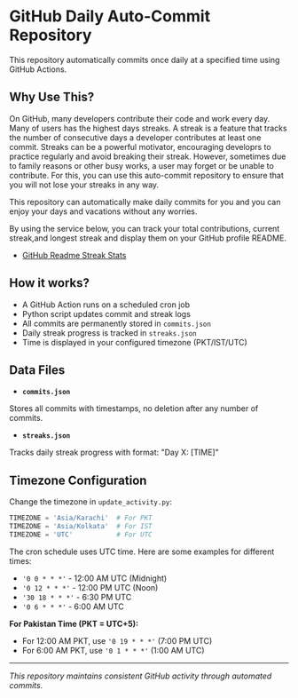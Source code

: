 # GitHub Daily Auto-Commit Repository

This repository automatically commits once daily at a specified time using GitHub Actions.

## Why Use This?

On GitHub, many developers contribute their code and work every day. Many of users has the highest days streaks. A streak is a feature that tracks the number of consecutive days a developer contributes at least one commit. Streaks can be a powerful motivator, encouraging developrs to practice regularly and avoid breaking their streak. However, sometimes due to family reasons or other busy works, a user may forget or be unable to contribute. For this, you can use this auto-commit repository to ensure that you will not lose your streaks in any way. 

This repository can automatically make daily commits for you and you can enjoy your days and vacations without any worries.

By using the service below, you can track your total contributions, current streak,and longest streak and display them on your GitHub profile README.

- [GitHub Readme Streak Stats](https://streak-stats.demolab.com/)
 


## How it works?

- A GitHub Action runs on a scheduled cron job
- Python script updates commit and streak logs
- All commits are permanently stored in `commits.json`
- Daily streak progress is tracked in `streaks.json`
- Time is displayed in your configured timezone (PKT/IST/UTC)

## Data Files

- **`commits.json`**

Stores all commits with timestamps, no deletion after any number of commits.

- **`streaks.json`**  

Tracks daily streak progress with format: "Day X: [TIME]"

## Timezone Configuration

Change the timezone in `update_activity.py`:
```python
TIMEZONE = 'Asia/Karachi'  # For PKT
TIMEZONE = 'Asia/Kolkata'  # For IST  
TIMEZONE = 'UTC'           # For UTC
```

The cron schedule uses UTC time. Here are some examples for different times:

- `'0 0 * * *'` - 12:00 AM UTC (Midnight)
- `'0 12 * * *'` - 12:00 PM UTC (Noon)
- `'30 18 * * *'` - 6:30 PM UTC
- `'0 6 * * *'` - 6:00 AM UTC

**For Pakistan Time (PKT = UTC+5):**
- For 12:00 AM PKT, use `'0 19 * * *'` (7:00 PM UTC)
- For 6:00 AM PKT, use `'0 1 * * *'` (1:00 AM UTC)

---

*This repository maintains consistent GitHub activity through automated commits.*
